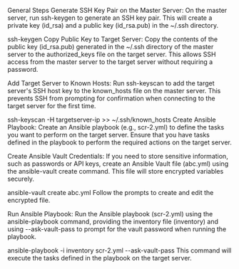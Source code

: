 General Steps
Generate SSH Key Pair on the Master Server: On the master server, run ssh-keygen to generate an SSH key pair. This will create a private key (id_rsa) and a public key (id_rsa.pub) in the ~/.ssh directory.

ssh-keygen
Copy Public Key to Target Server: Copy the contents of the public key (id_rsa.pub) generated in the ~/.ssh directory of the master server to the authorized_keys file on the target server. This allows SSH access from the master server to the target server without requiring a password.

Add Target Server to Known Hosts: Run ssh-keyscan to add the target server's SSH host key to the known_hosts file on the master server. This prevents SSH from prompting for confirmation when connecting to the target server for the first time.

ssh-keyscan -H targetserver-ip >> ~/.ssh/known_hosts
Create Ansible Playbook: Create an Ansible playbook (e.g., scr-2.yml) to define the tasks you want to perform on the target server. Ensure that you have tasks defined in the playbook to perform the required actions on the target server.

Create Ansible Vault Credentials: If you need to store sensitive information, such as passwords or API keys, create an Ansible Vault file (abc.yml) using the ansible-vault create command. This file will store encrypted variables securely.

ansible-vault create abc.yml
Follow the prompts to create and edit the encrypted file.

Run Ansible Playbook: Run the Ansible playbook (scr-2.yml) using the ansible-playbook command, providing the inventory file (inventory) and using --ask-vault-pass to prompt for the vault password when running the playbook.

ansible-playbook -i inventory scr-2.yml --ask-vault-pass
This command will execute the tasks defined in the playbook on the target server.
